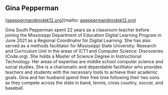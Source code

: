 ## Gina Pepperman

[gpepperman@mdek12.org](mailto: gpepperman@mdek12.org)

Gina South Pepperman spent 22 years as a classroom teacher before joining the Mississippi Department of Education Digital Learning Program in June 2021 as a Regional Coordinator for Digital Learning. She has also served as a methods facilitator for Mississippi State University: Research and Curriculum Unit in the areas of ICT1 and Computer Science: Discoveries (Code.org).  She holds a Master of Science Degree in Instructional Technology. Her areas of expertise are middle school computer science and social studies. She is a charismatic and dependable facilitator who provides teachers and students with the necessary tools to achieve their academic goals. Gina and her husband spend their free time following their two sons as they compete across the state in band, tennis, cross country, soccer, and baseball.  